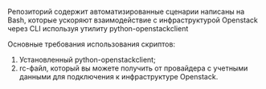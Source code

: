 Репозиторий содержит автоматизированные сценарии написаны на Bash, которые ускоряют взаимодействие с инфраструктурой Openstack через CLI используя утилиту 
python-openstackclient

Основные требования использования скриптов:

1. Установленный python-openstackclient;
2. rc-файл, который вы можете получить от провайдера с учетными данными для подключения к инфраструктуре Openstack.
